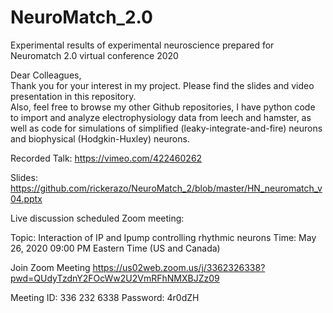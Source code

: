 # NeuroMatch_2.0  
Experimental results of experimental neuroscience prepared for Neuromatch 2.0 virtual conference 2020  

Dear Colleagues,  
Thank you for your interest in my project. Please find the slides and video presentation in this repository.  
Also, feel free to browse my other Github repositories, I have python code to import and analyze electrophysiology data from leech and hamster, as well as code for simulations of simplified (leaky-integrate-and-fire) neurons and biophysical (Hodgkin-Huxley) neurons.  

Recorded Talk: https://vimeo.com/422460262

Slides: https://github.com/rickerazo/NeuroMatch_2/blob/master/HN_neuromatch_v04.pptx

Live discussion scheduled Zoom meeting:

Topic: Interaction of IP and Ipump controlling rhythmic neurons
Time: May 26, 2020 09:00 PM Eastern Time (US and Canada)

Join Zoom Meeting
https://us02web.zoom.us/j/3362326338?pwd=QUdyTzdnY2FOcWw2U2VmRFhNMXBJZz09

Meeting ID: 336 232 6338
Password: 4r0dZH
